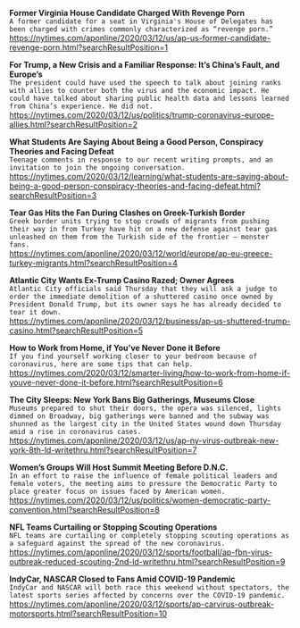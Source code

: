 **Former Virginia House Candidate Charged With Revenge Porn**\
`A former candidate for a seat in Virginia's House of Delegates has been charged with crimes commonly characterized as “revenge porn.” `\
https://nytimes.com/aponline/2020/03/12/us/ap-us-former-candidate-revenge-porn.html?searchResultPosition=1

**For Trump, a New Crisis and a Familiar Response: It’s China’s Fault, and Europe’s**\
`The president could have used the speech to talk about joining ranks with allies to counter both the virus and the economic impact. He could have talked about sharing public health data and lessons learned from China’s experience. He did not.`\
https://nytimes.com/2020/03/12/us/politics/trump-coronavirus-europe-allies.html?searchResultPosition=2

**What Students Are Saying About Being a Good Person, Conspiracy Theories and Facing Defeat**\
`Teenage comments in response to our recent writing prompts, and an invitation to join the ongoing conversation.`\
https://nytimes.com/2020/03/12/learning/what-students-are-saying-about-being-a-good-person-conspiracy-theories-and-facing-defeat.html?searchResultPosition=3

**Tear Gas Hits the Fan During Clashes on Greek-Turkish Border**\
`Greek border units trying to stop crowds of migrants from pushing their way in from Turkey have hit on a new defense against tear gas unleashed on them from the Turkish side of the frontier — monster fans.`\
https://nytimes.com/aponline/2020/03/12/world/europe/ap-eu-greece-turkey-migrants.html?searchResultPosition=4

**Atlantic City Wants Ex-Trump Casino Razed; Owner Agrees**\
`Atlantic City officials said Thursday that they will ask a judge to order the immediate demolition of a shuttered casino once owned by President Donald Trump, but its owner says he has already decided to tear it down.`\
https://nytimes.com/aponline/2020/03/12/business/ap-us-shuttered-trump-casino.html?searchResultPosition=5

**How to Work from Home, if You’ve Never Done it Before**\
`If you find yourself working closer to your bedroom because of coronavirus, here are some tips that can help.`\
https://nytimes.com/2020/03/12/smarter-living/how-to-work-from-home-if-youve-never-done-it-before.html?searchResultPosition=6

**The City Sleeps: New York Bans Big Gatherings, Museums Close**\
`Museums prepared to shut their doors, the opera was silenced, lights dimmed on Broadway, big gatherings were banned and the subway was shunned as the largest city in the United States wound down Thursday amid a rise in coronavirus cases. `\
https://nytimes.com/aponline/2020/03/12/us/ap-ny-virus-outbreak-new-york-8th-ld-writethru.html?searchResultPosition=7

**Women’s Groups Will Host Summit Meeting Before D.N.C.**\
`In an effort to raise the influence of female political leaders and female voters, the meeting aims to pressure the Democratic Party to place greater focus on issues faced by American women.`\
https://nytimes.com/2020/03/12/us/politics/women-democratic-party-convention.html?searchResultPosition=8

**NFL Teams Curtailing or Stopping Scouting Operations**\
`NFL teams are curtailing or completely stopping scouting operations as a safeguard against the spread of the new coronavirus.`\
https://nytimes.com/aponline/2020/03/12/sports/football/ap-fbn-virus-outbreak-reduced-scouting-2nd-ld-writethru.html?searchResultPosition=9

**IndyCar, NASCAR Closed to Fans Amid COVID-19 Pandemic**\
`IndyCar and NASCAR will both race this weekend without spectators, the latest sports series affected by concerns over the COVID-19 pandemic. `\
https://nytimes.com/aponline/2020/03/12/sports/ap-carvirus-outbreak-motorsports.html?searchResultPosition=10


